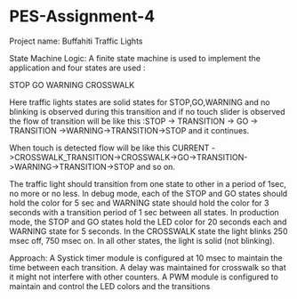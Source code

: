 # PES-Assignment-4

Project name: Buffahiti Traffic Lights

State Machine Logic:
A finite state machine is used to implement the application and four states are used :

STOP
GO
WARNING
CROSSWALK

Here traffic lights states are solid states for STOP,GO,WARNING and no blinking is observed during this transition and if no touch slider is observed the flow of transition will be like this :STOP -> TRANSITION -> GO -> TRANSITION ->WARNING->TRANSITION->STOP and it continues.

When touch is detected flow will be like this
CURRENT ->CROSSWALK_TRANSITION->CROSSWALK->GO->TRANSITION->WARNING->TRANSITION->STOP and so on.

The traffic light should transition from one state to other in a period of 1sec, no more or no less.
In debug mode, each of the STOP and GO states should hold the color for 5 sec and WARNING state should hold the color for 3 seconds with a transition period of 1 sec between all states.
In production mode, the STOP and GO states hold the LED color for 20 seconds each and WARNING state for 5 seconds.
In the CROSSWALK state the light blinks 250 msec off, 750 msec on. In all other states, the light is solid (not blinking).

Approach:
A Systick timer module is configured at 10 msec to maintain the time between each transition.
A delay was maintained for crosswalk so that it might not interfere with other counters.
A PWM module is configured to maintain and control the LED colors and the transitions
